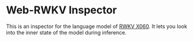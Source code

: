 # Web-RWKV Inspector

This is an inspector for the language model of [RWKV X060](https://github.com/BlinkDL/RWKV-LM). It lets you look into the inner state of the model during inference.
